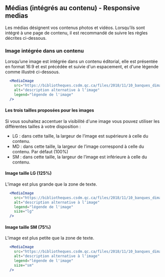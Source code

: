 ## Médias (intégrés au contenu) - Responsive medias
Les médias désignent vos contenus photos et vidéos. Lorsqu’ils sont intégré à une page de contenu, il est recommandé de suivre les règles décrites ci-dessous.

### Image intégrée dans un contenu
Lorsqu’une image est intégrée dans un contenu éditorial, elle est présentée en format 16:9 et est précédée et suivie d'un espacement, et d'une légende comme illustré ci-dessous.
```jsx
  <MediaImage
    src="https://bibliotheques.csdm.qc.ca/files/2018/11/10_banques_dimages_gratuites_libres_de_droits-300x169.jpg"
    alt="description alternative à l‘image"
    legend="légende de l'image"
  />
```

#### Les trois tailles proposées pour les images
Si vous souhaitez accentuer la visibilité d'une image vous pouvez utiliser les différentes tailles à votre disposition :
- LG : dans cette taille, la largeur de l’image est supérieure à celle du contenu.
- MD : dans cette taille, la largeur de l’image correspond à celle du contenu. Par défaut (100%)
- SM : dans cette taille, la largeur de l’image est inférieure à celle du contenu.

#### Image taille LG (125%)
L’image est plus grande que la zone de texte.
```jsx
  <MediaImage
    src="https://bibliotheques.csdm.qc.ca/files/2018/11/10_banques_dimages_gratuites_libres_de_droits-300x169.jpg"
    alt="description alternative à l‘image"
    legend="légende de l'image"
    size="lg"
  />
```

#### Image taille SM (75%)
L’image est plus petite que la zone de texte.
```jsx
  <MediaImage
    src="https://bibliotheques.csdm.qc.ca/files/2018/11/10_banques_dimages_gratuites_libres_de_droits-300x169.jpg"
    alt="description alternative à l‘image"
    legend="légende de l'image"
    size="sm"
  />
```